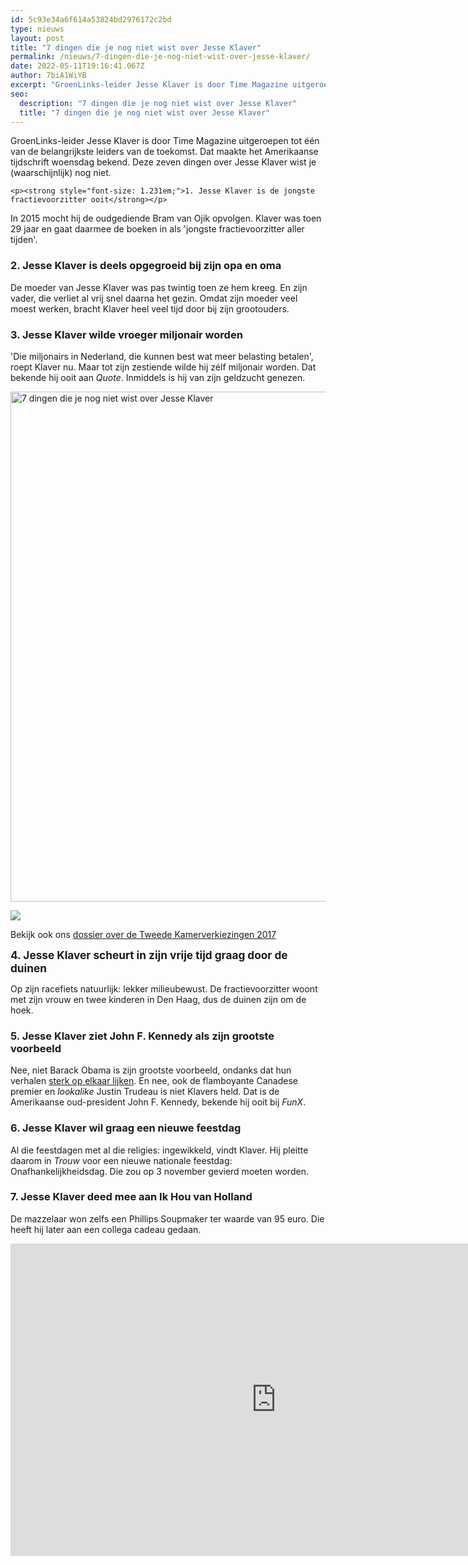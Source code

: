 ```yaml
---
id: 5c93e34a6f614a53824bd2976172c2bd
type: nieuws
layout: post
title: "7 dingen die je nog niet wist over Jesse Klaver"
permalink: /nieuws/7-dingen-die-je-nog-niet-wist-over-jesse-klaver/
date: 2022-05-11T19:16:41.067Z
author: 7biA1WiYB
excerpt: "GroenLinks-leider Jesse Klaver is door Time Magazine uitgeroepen tot één van de belangrijkste leiders van de toekomst. Dat maakte het Amerikaanse tijdschrift woensdag bekend. Deze zeven dingen over Jesse Klaver wist je (waarschijnlijk) nog niet.  "
seo:
  description: "7 dingen die je nog niet wist over Jesse Klaver"
  title: "7 dingen die je nog niet wist over Jesse Klaver"
---
```

GroenLinks-leider Jesse Klaver is door Time Magazine uitgeroepen tot één van de belangrijkste leiders van de toekomst. Dat maakte het Amerikaanse tijdschrift woensdag bekend. Deze zeven dingen over Jesse Klaver wist je (waarschijnlijk) nog niet.  

    <p><strong style="font-size: 1.231em;">1. Jesse Klaver is de jongste fractievoorzitter ooit</strong></p>
<p>In 2015 mocht hij de oudgediende Bram van Ojik opvolgen. Klaver was toen 29 jaar en gaat daarmee de boeken in als 'jongste fractievoorzitter aller tijden'.</p>
<h3><strong>2. Jesse Klaver is deels opgegroeid bij zijn opa en oma</strong></h3>
<p>De moeder van Jesse Klaver was pas twintig toen ze hem kreeg. En zijn vader, die verliet al vrij snel daarna het gezin. Omdat zijn moeder veel moest werken, bracht Klaver heel veel tijd door bij zijn grootouders.</p>
<h3><strong>3. Jesse Klaver wilde vroeger miljonair worden</strong></h3>
<p>'Die miljonairs in Nederland, die kunnen best wat meer belasting betalen', roept Klaver nu. Maar tot zijn zestiende wilde hij zélf miljonair worden. Dat bekende hij ooit aan <em>Quote</em>. Inmiddels is hij van zijn geldzucht genezen.</p>
<p><div class="media media-element-container media-default"><div id="file-415113" class="file file-image file-image-jpeg">

        
  
  <div class="content">
    <img alt="7 dingen die je nog niet wist over Jesse Klaver" title="Beeld: ANP" height="816" width="1496" class="media-element file-default" data-delta="1" src="https://original.sevendays.nl/sites/default/files/ANP-47626245.jpg">  </div>

  
</div>
</div>
<div class="kader">
<p><img class="kaderafbeelding" src="https://original.sevendays.nl/sites/default/files/ff.png"></p>
<p>Bekijk ook ons <a href="https://original.sevendays.nl/verkiezingen">dossier over de Tweede Kamerverkiezingen 2017</a></p>
</div>
<p><strong style="font-size: 1.231em;">4. Jesse Klaver scheurt in zijn vrije tijd graag door de duinen</strong></p>
<p>Op zijn racefiets natuurlijk: lekker milieubewust. De fractievoorzitter woont met zijn vrouw en twee kinderen in Den Haag, dus de duinen zijn om de hoek.</p>
<h3><strong>5. Jesse Klaver ziet John F. Kennedy als zijn grootste voorbeeld</strong></h3>
<p>Nee, niet Barack Obama is zijn grootste voorbeeld, ondanks dat hun verhalen <a href="https://www.youtube.com/watch?v=lsVGyKMHkKg" target="_blank">sterk op elkaar lijken</a>. En nee, ook de flamboyante Canadese premier en <em>lookalike </em>Justin Trudeau is niet Klavers held. Dat is de Amerikaanse oud-president John F. Kennedy, bekende hij ooit bij <em>FunX</em>.</p>
<h3><strong>6. Jesse Klaver wil graag een nieuwe feestdag</strong></h3>
<p>Al die feestdagen met al die religies: ingewikkeld, vindt Klaver. Hij pleitte daarom in <em>Trouw </em>voor een nieuwe nationale feestdag: Onafhankelijkheidsdag. Die zou op 3 november gevierd moeten worden.</p>
<h3><strong>7. Jesse Klaver deed mee aan Ik Hou van Holland</strong></h3>
<p>De mazzelaar won zelfs een Phillips Soupmaker ter waarde van 95 euro. Die heeft hij later aan een collega cadeau gedaan.</p>
<p><iframe allowfullscreen="" frameborder="0" height="500" src="https://www.youtube.com/embed/rwKiN6fDfb8" width="850"></iframe></p>
  
